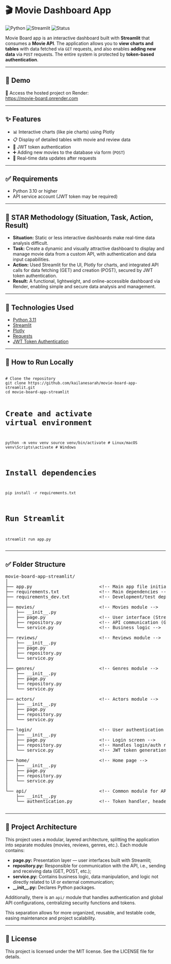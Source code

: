 <!DOCTYPE html>
<html lang="en">
<head>
  <meta charset="UTF-8" />
  <meta name="viewport" content="width=device-width, initial-scale=1" />
</head>
<body>

  <h1>🎬 Movie Dashboard App</h1>

  <p>
    <img src="https://img.shields.io/badge/Python-3.11-blue" alt="Python" />
    <img src="https://img.shields.io/badge/Streamlit-1.33.0-orange" alt="Streamlit" />
    <img src="https://img.shields.io/badge/status-in%20development-yellow" alt="Status" />
  </p>

  <p>
    Movie Board app is an interactive dashboard built with <strong>Streamlit</strong> that consumes a <strong>Movie API</strong>. 
    The application allows you to <strong>view charts and tables</strong> with data fetched via <code>GET</code> requests, 
    and also enables <strong>adding new data</strong> via <code>POST</code> requests. 
    The entire system is protected by <strong>token-based authentication</strong>.
  </p>

  <hr />

  <h2>🚀 Demo</h2>

  <p>
    🔗 Access the hosted project on Render:<br />
    <a href="https://movie-board.onrender.com" target="_blank" rel="noopener noreferrer">https://movie-board.onrender.com</a>
  </p>

  <hr />

  <h2>✨ Features</h2>
  <ul>
    <li>📊 Interactive charts (like pie charts) using Plotly</li>
    <li>📋 Display of detailed tables with movie and review data</li>
    <li>🔐 JWT token authentication</li>
    <li>➕ Adding new movies to the database via form (<code>POST</code>)</li>
    <li>🔄 Real-time data updates after requests</li>
  </ul>

  <hr />

  <h2>✅ Requirements</h2>
  <ul>
    <li>Python 3.10 or higher</li>
    <li>API service account (JWT token may be required)</li>
  </ul>

  <hr />

  <h2>🌟 STAR Methodology (Situation, Task, Action, Result)</h2>
  <ul>
    <li><strong>Situation:</strong> Static or less interactive dashboards make real-time data analysis difficult.</li>
    <li><strong>Task:</strong> Create a dynamic and visually attractive dashboard to display and manage movie data from a custom API, with authentication and data input capabilities.</li>
    <li><strong>Action:</strong> Used Streamlit for the UI, Plotly for charts, and integrated API calls for data fetching (GET) and creation (POST), secured by JWT token authentication.</li>
    <li><strong>Result:</strong> A functional, lightweight, and online-accessible dashboard via Render, enabling simple and secure data analysis and management.</li>
  </ul>

  <hr />

  <h2>🔧 Technologies Used</h2>
  <ul>
    <li><a href="https://www.python.org/" target="_blank" rel="noopener noreferrer">Python 3.11</a></li>
    <li><a href="https://streamlit.io/" target="_blank" rel="noopener noreferrer">Streamlit</a></li>
    <li><a href="https://plotly.com/python/" target="_blank" rel="noopener noreferrer">Plotly</a></li>
    <li><a href="https://docs.python-requests.org/" target="_blank" rel="noopener noreferrer">Requests</a></li>
    <li><a href="https://jwt.io/" target="_blank" rel="noopener noreferrer">JWT Token Authentication</a></li>
  </ul>

  <hr />

  <h2>🧪 How to Run Locally</h2>
  <pre><code>
# Clone the repository
git clone https://github.com/kailanesarah/movie-board-app-streamlit.git
cd movie-board-app-streamlit

# Create and activate virtual environment
python -m venv venv
source venv/bin/activate  # Linux/macOS
venv\Scripts\activate     # Windows

# Install dependencies
pip install -r requirements.txt

# Run Streamlit
streamlit run app.py
  </code></pre>

  <hr />

  <h2>✅ Folder Structure</h2>
  <pre>
movie-board-app-streamlit/
│
├── app.py                         &lt;!-- Main app file initializing Streamlit --&gt;
├── requirements.txt               &lt;!-- Main dependencies --&gt;
├── requirements_dev.txt           &lt;!-- Development/test dependencies --&gt;
│
├── movies/                        &lt;!-- Movies module --&gt;
│   ├── __init__.py
│   ├── page.py                    &lt;!-- User interface (Streamlit) --&gt;
│   ├── repository.py              &lt;!-- API communication (GET/POST movies) --&gt;
│   └── service.py                 &lt;!-- Business logic --&gt;
│
├── reviews/                       &lt;!-- Reviews module --&gt;
│   ├── __init__.py
│   ├── page.py
│   ├── repository.py
│   └── service.py
│
├── genres/                        &lt;!-- Genres module --&gt;
│   ├── __init__.py
│   ├── page.py
│   ├── repository.py
│   └── service.py
│
├── actors/                        &lt;!-- Actors module --&gt;
│   ├── __init__.py
│   ├── page.py
│   ├── repository.py
│   └── service.py
│
├── login/                         &lt;!-- User authentication module --&gt;
│   ├── __init__.py
│   ├── page.py                    &lt;!-- Login screen --&gt;
│   ├── repository.py              &lt;!-- Handles login/auth requests --&gt;
│   └── service.py                 &lt;!-- JWT token generation/storage --&gt;
│
├── home/                          &lt;!-- Home page --&gt;
│   ├── __init__.py
│   ├── page.py
│   ├── repository.py
│   └── service.py
│
└── api/                           &lt;!-- Common module for API auth and global configs --&gt;
    ├── __init__.py
    └── authentication.py          &lt;!-- Token handler, headers, JWT auth --&gt;
  </pre>

  <hr />

  <h2>🚀 Project Architecture</h2>

  <p>
    This project uses a modular, layered architecture, splitting the application into separate modules (movies, reviews, genres, etc.). Each module contains:
  </p>

  <ul>
    <li><strong>page.py:</strong> Presentation layer — user interfaces built with Streamlit;</li>
    <li><strong>repository.py:</strong> Responsible for communication with the API, i.e., sending and receiving data (GET, POST, etc.);</li>
    <li><strong>service.py:</strong> Contains business logic, data manipulation, and logic not directly related to UI or external communication;</li>
    <li><strong>__init__.py:</strong> Declares Python packages.</li>
  </ul>

  <p>
    Additionally, there is an <code>api/</code> module that handles authentication and global API configurations, centralizing security functions and tokens.
  </p>

  <p>
    This separation allows for more organized, reusable, and testable code, easing maintenance and project scalability.
  </p>

  <hr />

  <h2>📄 License</h2>
  <p>This project is licensed under the MIT license. See the LICENSE file for details.</p>

</body>
</html>
